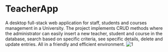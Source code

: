 # TeacherApp
A desktop full-stack web application for staff, students and courses management in a University. The project implements CRUD methods where the administrator can easily insert a new teacher, student and course in the database, search based on specific criteria, see specific details, delete and update entries. All in a friendly and efficient environment.
![1](https://user-images.githubusercontent.com/22822384/199845969-28454d7c-4cdb-4ffb-8af2-bdda4b55b8ee.png)
